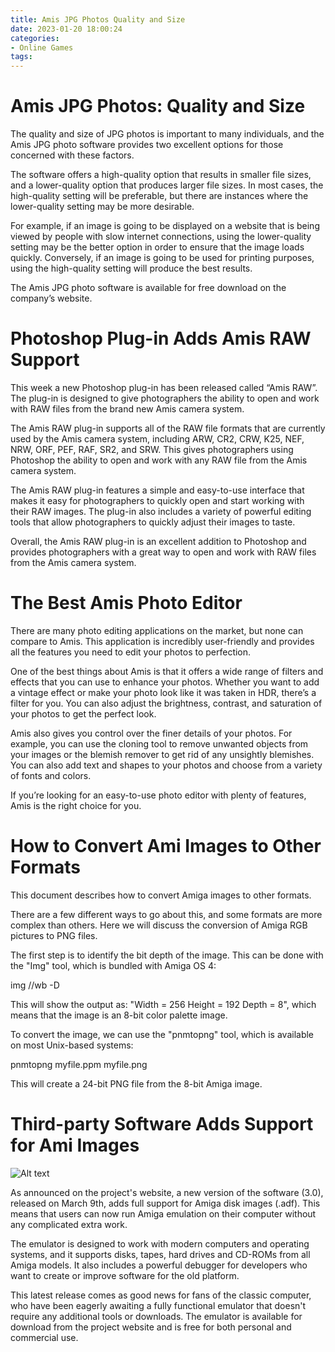 ```yaml
---
title: Amis JPG Photos Quality and Size
date: 2023-01-20 18:00:24
categories:
- Online Games
tags:
---
```



#  Amis JPG Photos: Quality and Size

The quality and size of JPG photos is important to many individuals, and the Amis JPG photo software provides two excellent options for those concerned with these factors.

The software offers a high-quality option that results in smaller file sizes, and a lower-quality option that produces larger file sizes. In most cases, the high-quality setting will be preferable, but there are instances where the lower-quality setting may be more desirable.

For example, if an image is going to be displayed on a website that is being viewed by people with slow internet connections, using the lower-quality setting may be the better option in order to ensure that the image loads quickly. Conversely, if an image is going to be used for printing purposes, using the high-quality setting will produce the best results.

The Amis JPG photo software is available for free download on the company’s website.

#  Photoshop Plug-in Adds Amis RAW Support

This week a new Photoshop plug-in has been released called “Amis RAW”. The plug-in is designed to give photographers the ability to open and work with RAW files from the brand new Amis camera system.

The Amis RAW plug-in supports all of the RAW file formats that are currently used by the Amis camera system, including ARW, CR2, CRW, K25, NEF, NRW, ORF, PEF, RAF, SR2, and SRW. This gives photographers using Photoshop the ability to open and work with any RAW file from the Amis camera system.

The Amis RAW plug-in features a simple and easy-to-use interface that makes it easy for photographers to quickly open and start working with their RAW images. The plug-in also includes a variety of powerful editing tools that allow photographers to quickly adjust their images to taste.

Overall, the Amis RAW plug-in is an excellent addition to Photoshop and provides photographers with a great way to open and work with RAW files from the Amis camera system.

#  The Best Amis Photo Editor 

There are many photo editing applications on the market, but none can compare to Amis. This application is incredibly user-friendly and provides all the features you need to edit your photos to perfection.

One of the best things about Amis is that it offers a wide range of filters and effects that you can use to enhance your photos. Whether you want to add a vintage effect or make your photo look like it was taken in HDR, there’s a filter for you. You can also adjust the brightness, contrast, and saturation of your photos to get the perfect look.

Amis also gives you control over the finer details of your photos. For example, you can use the cloning tool to remove unwanted objects from your images or the blemish remover to get rid of any unsightly blemishes. You can also add text and shapes to your photos and choose from a variety of fonts and colors.

If you’re looking for an easy-to-use photo editor with plenty of features, Amis is the right choice for you.

#  How to Convert Ami Images to Other Formats 

This document describes how to convert Amiga images to other formats.

There are a few different ways to go about this, and some formats are more complex than others. Here we will discuss the conversion of Amiga RGB pictures to PNG files.

The first step is to identify the bit depth of the image. This can be done with the "Img" tool, which is bundled with Amiga OS 4:

img //wb -D


This will show the output as: "Width = 256 Height = 192 Depth = 8", which means that the image is an 8-bit color palette image.

To convert the image, we can use the "pnmtopng" tool, which is available on most Unix-based systems:

pnmtopng myfile.ppm myfile.png

This will create a 24-bit PNG file from the 8-bit Amiga image.

#  Third-party Software Adds Support for Ami Images

![ Alt text](https://flic.kr/p/23TEDx)

As announced on the project's website, a new version of the software (3.0), released on March 9th, adds full support for Amiga disk images (.adf). This means that users can now run Amiga emulation on their computer without any complicated extra work.

The emulator is designed to work with modern computers and operating systems, and it supports disks, tapes, hard drives and CD-ROMs from all Amiga models. It also includes a powerful debugger for developers who want to create or improve software for the old platform.

This latest release comes as good news for fans of the classic computer, who have been eagerly awaiting a fully functional emulator that doesn't require any additional tools or downloads. The emulator is available for download from the project website and is free for both personal and commercial use.